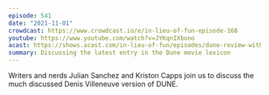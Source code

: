 ```yaml
---
episode: 541
date: "2021-11-01"
crowdcast: https://www.crowdcast.io/e/in-lieu-of-fun-episode-168
youtube: https://www.youtube.com/watch?v=JYKqnIXbono
acast: https://shows.acast.com/in-lieu-of-fun/episodes/dune-review-with-julian-sanchez-kriston-capps
summary: Discussing the latest entry in the Dune movie lexicon
---
```

Writers and nerds Julian Sanchez and Kriston Capps join us to discuss the much discussed Denis Villeneuve version of DUNE.
